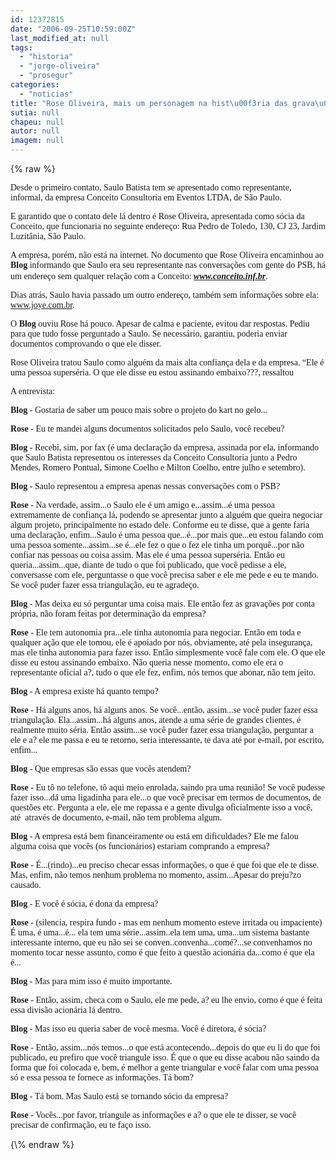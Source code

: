 ```yaml
---
id: 12372815
date: "2006-09-25T10:59:00Z"
last_modified_at: null
tags:
  - "historia"
  - "jorge-oliveira"
  - "prosegur"
categories:
  - "noticias"
title: "Rose Oliveira, mais um personagem na hist\u00f3ria das grava\u00e7\u00f5es"
sutia: null
chapeu: null
autor: null
imagem: null
---
```

{\% raw %}
<p><P><FONT face=Verdana>Desde o primeiro contato, Saulo Batista tem se apresentado como representante, informal, da empresa Conceito Consultoria em Eventos LTDA, de São Paulo.</FONT></P></p>
<p><P><FONT face=Verdana>E garantido que o contato dele lá dentro é Rose Oliveira, apresentada como sócia da Conceito, que funcionaria no seguinte endereço: Rua Pedro de Toledo, 130, CJ 23, Jardim Luzitânia, São Paulo.</FONT></P></p>
<p><P><FONT face=Verdana>A empresa, porém, não está na internet. No documento que Rose Oliveira encaminhou ao <STRONG>Blog</STRONG> informando que Saulo era seu representante nas conversações com gente do PSB, há um endereço sem qualquer relação com a Conceito: </FONT><A href=\"https://www.conceito.inf.br/\"><FONT face=Verdana><STRONG><EM>www.conceito.inf.br</EM></STRONG></FONT></A>.</P></p>
<p><P><FONT face=Verdana>Dias atrás, Saulo havia passado um outro endereço, também sem informações sobre ela: </FONT><A href=\"https://www.joye.com.br/\"><FONT face=Verdana>www.joye.com.br</FONT></A><FONT face=Verdana>.</FONT></P></p>
<p><P><FONT face=Verdana>O <STRONG>Blog</STRONG> ouviu Rose há pouco. Apesar de calma e paciente, evitou dar respostas. Pediu para que tudo fosse perguntado a Saulo. Se necessário, garantiu, poderia enviar documentos comprovando o que ele disser.</FONT></P></p>
<p><P><FONT face=Verdana>Rose Oliveira tratou Saulo como alguém da mais alta confiança dela e da empresa. “Ele é uma pessoa superséria. O que ele disse eu estou assinando embaixo???, ressaltou</FONT></P></p>
<p><P><FONT face=Verdana>A entrevista:</FONT></P></p>
<p><P><FONT face=Verdana><STRONG>Blog</STRONG> - Gostaria de saber um pouco mais sobre o projeto do kart no gelo...</FONT></P></p>
<p><P><FONT face=Verdana><STRONG>Rose</STRONG> - Eu te mandei alguns documentos solicitados pelo Saulo, você recebeu?</FONT></P></p>
<p><P><FONT face=Verdana><STRONG>Blog</STRONG> - Recebi, sim, por fax (é uma declaração da empresa, assinada por ela, informando que Saulo Batista representou os interesses da Conceito Consultoria junto a Pedro Mendes, Romero Pontual, Simone Coelho e Milton Coelho, entre julho e setembro).</FONT></P></p>
<p><P><FONT face=Verdana><STRONG>Blog</STRONG> - Saulo representou a empresa apenas nessas conversações com o PSB?</FONT></P></p>
<p><P><FONT face=Verdana><STRONG>Rose</STRONG> - Na verdade, assim...o Saulo ele é um amigo e...assim...é uma pessoa extremamente de confiança lá, podendo se apresentar junto a alguém que queira negociar algum projeto, principalmente no estado dele. Conforme eu te disse, que a gente faria uma declaração, enfim...Saulo é uma pessoa que...é...por mais que...eu estou falando com uma pessoa somente...assim...se é...ele fez o que o fez ele tinha um porquê...por não confiar nas pessoas ou coisa assim. Mas ele é uma pessoa superséria. Então eu queria...assim...que, diante de tudo o que foi publicado, que você pedisse a ele, conversasse com ele, perguntasse o que você precisa saber e ele me pede e eu te mando. Se você puder fazer essa triangulação, eu te agradeço.</FONT></P></p>
<p><P><FONT face=Verdana><STRONG>Blog</STRONG> - Mas deixa eu só perguntar uma coisa mais. Ele então fez as gravações por conta própria, não foram feitas por determinação da empresa?</FONT></P></p>
<p><P><FONT face=Verdana><STRONG>Rose</STRONG> - Ele tem autonomia pra...ele tinha autonomia para negociar. Então em toda e qualquer ação que ele tomou, ele é apoiado por nós, obviamente, até pela insegurança, mas ele tinha autonomia para fazer isso. Então simplesmente você fale com ele. O que ele disse eu estou assinando embaixo. Não queria nesse momento, como ele era o representante oficial a?, tudo o que ele fez, enfim, nós temos que abonar, não tem jeito.</FONT></P></p>
<p><P><FONT face=Verdana><STRONG>Blog</STRONG> - A empresa existe há quanto tempo?</FONT></P></p>
<p><P><FONT face=Verdana><STRONG>Rose</STRONG> - Há alguns anos, há alguns anos. Se você...então, assim...se você puder fazer essa triangulação. Ela...assim...há alguns anos, atende a uma série de grandes clientes, é realmente muito séria. Então assim...se você puder fazer essa triangulação, perguntar a ele e a? ele me passa e eu te retorno, seria interessante, te dava até por e-mail, por escrito, enfim...</FONT></P></p>
<p><P><FONT face=Verdana><STRONG>Blog</STRONG> - Que empresas são essas que vocês atendem?</FONT></P></p>
<p><P><FONT face=Verdana><STRONG>Rose</STRONG> - Eu tô no telefone, tô aqui meio enrolada, saindo pra uma reunião! Se você pudesse fazer isso...dá uma ligadinha para ele...o que você precisar em termos de documentos, de questões etc. Pergunta a ele, ele me repassa e a gente divulga oficialmente isso a você, até&nbsp; através de documento, e-mail, não tem problema algum.</FONT></P></p>
<p><P><FONT face=Verdana><STRONG>Blog</STRONG> - A empresa está bem financeiramente ou está em dificuldades? Ele me falou alguma coisa que vocês (os funcionários) estariam comprando a empresa?</FONT></P></p>
<p><P><FONT face=Verdana><STRONG>Rose</STRONG> - É...(rindo)...eu preciso checar essas informações, o que é que foi que ele te disse. Mas, enfim, não temos nenhum problema no momento, assim...Apesar do preju?zo causado.</FONT></P></p>
<p><P><FONT face=Verdana><STRONG>Blog</STRONG> - E você é sócia, é dona da empresa?</FONT></P></p>
<p><P><FONT face=Verdana><STRONG>Rose</STRONG> - (silencia, respira fundo - mas em nenhum momento esteve irritada ou impaciente) É uma, é uma...é... ela tem uma série...assim..ela tem uma, uma...um sistema bastante interessante interno, que eu não sei se conven..convenha...comé?...se convenhamos no momento tocar nesse assunto, como é que feito a questão acionária da...como é que ela é...</FONT></P></p>
<p><P><FONT face=Verdana><STRONG>Blog</STRONG> - Mas para mim isso é muito importante.</FONT></P></p>
<p><P><FONT face=Verdana><STRONG>Rose</STRONG> - Então, assim, checa com o Saulo, ele me pede, a? eu lhe envio, como é que é feita essa divisão acionária lá dentro.</FONT></P></p>
<p><P><FONT face=Verdana><STRONG>Blog</STRONG> - Mas isso eu queria saber de você mesma. Você é diretora, é sócia?</FONT></P></p>
<p><P><FONT face=Verdana><STRONG>Rose</STRONG> - Então, assim...nós temos...o que está acontecendo...depois do que eu li do que foi publicado, eu prefiro que você triangule isso. É que o que eu disse acabou não saindo da forma que foi colocada e, bem, é melhor a gente triangular e você falar com uma pessoa só e essa pessoa te fornece as informações. Tá bom?</FONT></P></p>
<p><P><FONT face=Verdana><STRONG>Blog</STRONG> - Tá bom. Mas Saulo está se tornando sócio da empresa?</FONT></P></p>
<p><P><FONT face=Verdana><STRONG>Rose</STRONG> - Vocês...por favor, triangule as informações e a? o que ele te disser, se você precisar de confirmação, eu te faço isso.</FONT></P> </p>
{\% endraw %}